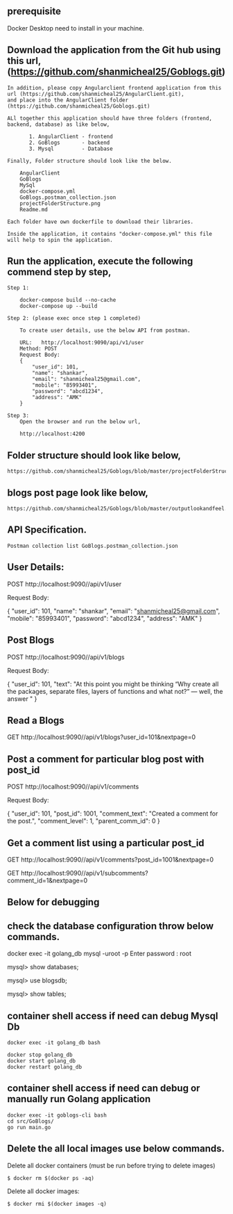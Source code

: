 ## prerequisite

Docker Desktop need to install in your machine.


## Download the application from the Git hub using this url, (https://github.com/shanmicheal25/Goblogs.git)

    In addition, please copy Angularclient frontend application from this url (https://github.com/shanmicheal25/AngularClient.git),
    and place into the AngularClient folder (https://github.com/shanmicheal25/Goblogs.git)

    ALl together this application should have three folders (frontend, backend, database) as like below,

           1. AngularClient - frontend
           2. GoBlogs       - backend
           3. Mysql         - Database

    Finally, Folder structure should look like the below.

        AngularClient
        GoBlogs
        MySql
        docker-compose.yml
        GoBlogs.postman_collection.json
        projectFolderStructure.png
        Readme.md

    Each folder have own dockerfile to download their libraries.

    Inside the application, it contains "docker-compose.yml" this file will help to spin the application.

## Run the application, execute the following commend step by step,

    Step 1:
        
        docker-compose build --no-cache
        docker-compose up --build

    Step 2: (please exec once step 1 completed)

        To create user details, use the below API from postman.    

        URL:   http://localhost:9090/api/v1/user      
        Method: POST        
        Request Body: 
        {
            "user_id": 101,
            "name": "shankar",
            "email": "shanmicheal25@gmail.com",
            "mobile": "85993401",
            "password": "abcd1234",
            "address": "AMK"
        }

    Step 3:
        Open the browser and run the below url,

        http://localhost:4200


## Folder structure should look like below,

    https://github.com/shanmicheal25/Goblogs/blob/master/projectFolderStructure.png

## blogs post page look like below,

    https://github.com/shanmicheal25/Goblogs/blob/master/outputlookandfeel.png
    

## API Specification.

    Postman collection list GoBlogs.postman_collection.json

## User Details:

POST   http://localhost:9090//api/v1/user              

Request Body: 

{
    "user_id": 101,
    "name": "shankar",
    "email": "shanmicheal25@gmail.com",
    "mobile": "85993401",
    "password": "abcd1234",
    "address": "AMK"
}

## Post Blogs

POST   http://localhost:9090//api/v1/blogs   

Request Body: 

{
    "user_id": 101,
    "text": "At this point you might be thinking “Why create all the packages, separate files, layers of functions and what not?” — well, the answer "
}

## Read a Blogs 

GET   http://localhost:9090//api/v1/blogs?user_id=101&nextpage=0     


## Post a comment for particular blog post with post_id

POST   http://localhost:9090//api/v1/comments     

Request Body:

{
    "user_id": 101,
    "post_id": 1001,
    "comment_text": "Created a comment for the post.",
    "comment_level": 1,
    "parent_comm_id": 0
}

## Get a comment list using a particular post_id

GET    http://localhost:9090//api/v1/comments?post_id=1001&nextpage=0          

GET    http://localhost:9090//api/v1/subcomments?comment_id=1&nextpage=0   


## Below for debugging
## check the database configuration throw below commands.

docker exec -it golang_db mysql -uroot -p
Enter password : root

mysql> show databases;

mysql> use blogsdb;

mysql> show tables;

## container shell access if need can debug Mysql Db
    docker exec -it golang_db bash

    docker stop golang_db
    docker start golang_db
    docker restart golang_db


## container shell access if need can debug or manually run Golang application
    docker exec -it goblogs-cli bash
    cd src/GoBlogs/
    go run main.go

## Delete the all local images use below commands.

Delete all docker containers (must be run before trying to delete images)

    $ docker rm $(docker ps -aq)

Delete all docker images:

    $ docker rmi $(docker images -q)




